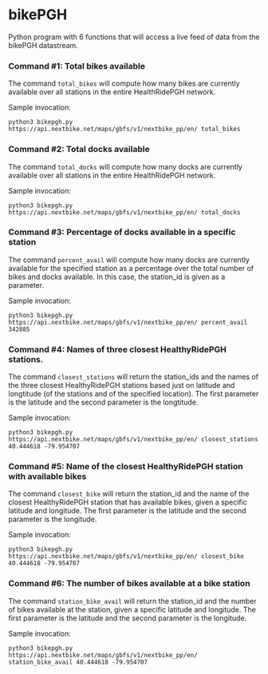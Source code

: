 # bikePGH
Python program with 6 functions that will access a live feed of data from the bikePGH datastream.

### Command #1: Total bikes available
The command `total_bikes` will compute how many bikes are currently available over all stations in the entire HealthRidePGH network.

Sample invocation:
```
python3 bikepgh.py https://api.nextbike.net/maps/gbfs/v1/nextbike_pp/en/ total_bikes
```


### Command #2: Total docks available
The command `total_docks` will compute how many docks are currently available over all stations in the entire HealthRidePGH network.

Sample invocation:
```
python3 bikepgh.py https://api.nextbike.net/maps/gbfs/v1/nextbike_pp/en/ total_docks
```


### Command #3: Percentage of docks available in a specific station
The command `percent_avail` will compute how many docks are currently available for the specified station as a percentage over the total number of bikes and docks available. In this case, the station_id is given as a parameter.

Sample invocation:
```
python3 bikepgh.py https://api.nextbike.net/maps/gbfs/v1/nextbike_pp/en/ percent_avail 342885
```


### Command #4: Names of three closest HealthyRidePGH stations.
The command `closest_stations` will return the station_ids and the names of the three closest HealthyRidePGH stations based just on latitude and longtitude (of the stations and of the specified location). The first parameter is the latitude and the second parameter is the longtitude.

Sample invocation:
```
python3 bikepgh.py https://api.nextbike.net/maps/gbfs/v1/nextbike_pp/en/ closest_stations 40.444618 -79.954707
```


### Command #5: Name of the closest HealthyRidePGH station with available bikes
The command `closest_bike` will return the station_id and the name of the closest HealthyRidePGH station that has available bikes, given a specific latitude and longitude. The first parameter is the latitude and the second parameter is the longitude.

Sample invocation:
```
python3 bikepgh.py https://api.nextbike.net/maps/gbfs/v1/nextbike_pp/en/ closest_bike 40.444618 -79.954707
```


### Command #6: The number of bikes available at a bike station 
The command `station_bike_avail` will return the station_id and the number of bikes available at the station, given a specific latitude and longitude. The first parameter is the latitude and the second parameter is the longitude.

Sample invocation:
```
python3 bikepgh.py https://api.nextbike.net/maps/gbfs/v1/nextbike_pp/en/ station_bike_avail 40.444618 -79.954707
```
